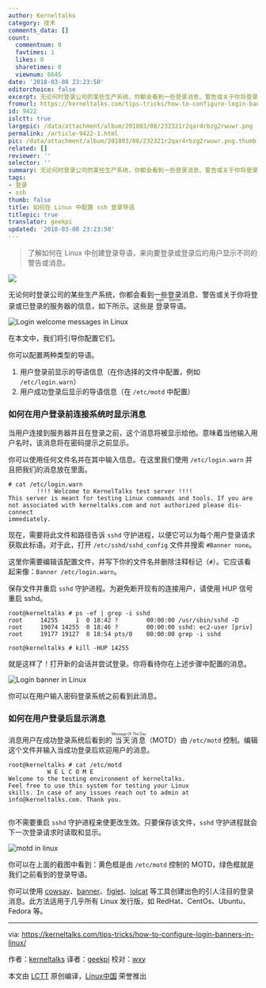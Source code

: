 ```yaml
---
author: Kerneltalks
category: 技术
comments_data: []
count:
  commentnum: 0
  favtimes: 1
  likes: 0
  sharetimes: 0
  viewnum: 6645
date: '2018-03-08 23:23:50'
editorchoice: false
excerpt: 无论何时登录公司的某些生产系统，你都会看到一些登录消息、警告或关于你将登录或已登录的服务器的信息，如下所示。这些是登录导语（login banner）。
fromurl: https://kerneltalks.com/tips-tricks/how-to-configure-login-banners-in-linux/
id: 9422
islctt: true
largepic: /data/attachment/album/201803/08/232321r2qar4rbzg2rwuwr.png
permalink: /article-9422-1.html
pic: /data/attachment/album/201803/08/232321r2qar4rbzg2rwuwr.png.thumb.jpg
related: []
reviewer: ''
selector: ''
summary: 无论何时登录公司的某些生产系统，你都会看到一些登录消息、警告或关于你将登录或已登录的服务器的信息，如下所示。这些是登录导语（login banner）。
tags:
- 登录
- ssh
thumb: false
title: 如何在 Linux 中配置 ssh 登录导语
titlepic: true
translator: geekpi
updated: '2018-03-08 23:23:50'
---
```



> 
> 了解如何在 Linux 中创建登录导语，来向要登录或登录后的用户显示不同的警告或消息。
> 
> 
> 


![](/data/attachment/album/201803/08/232321r2qar4rbzg2rwuwr.png)


无论何时登录公司的某些生产系统，你都会看到一些登录消息、警告或关于你将登录或已登录的服务器的信息，如下所示。这些是<ruby> 登录导语 <rt>  login banner </rt></ruby>。


![Login welcome messages in Linux](/data/attachment/album/201803/08/232354qeshpt4ezeyghsyb.png)


在本文中，我们将引导你配置它们。


你可以配置两种类型的导语。


1. 用户登录前显示的导语信息（在你选择的文件中配置，例如 `/etc/login.warn`）
2. 用户成功登录后显示的导语信息（在 `/etc/motd` 中配置）


### 如何在用户登录前连接系统时显示消息


当用户连接到服务器并且在登录之前，这个消息将被显示给他。意味着当他输入用户名时，该消息将在密码提示之前显示。


你可以使用任何文件名并在其中输入信息。在这里我们使用 `/etc/login.warn` 并且把我们的消息放在里面。



```
# cat /etc/login.warn
        !!!! Welcome to KernelTalks test server !!!!
This server is meant for testing Linux commands and tools. If you are
not associated with kerneltalks.com and not authorized please dis-connect
immediately.

```

现在，需要将此文件和路径告诉 `sshd` 守护进程，以便它可以为每个用户登录请求获取此标语。对于此，打开 `/etc/sshd/sshd_config` 文件并搜索 `#Banner none`。


这里你需要编辑该配置文件，并写下你的文件名并删除注释标记（`#`）。它应该看起来像：`Banner /etc/login.warn`。


保存文件并重启 `sshd` 守护进程。为避免断开现有的连接用户，请使用 HUP 信号重启 sshd。



```
root@kerneltalks # ps -ef | grep -i sshd
root     14255     1  0 18:42 ?        00:00:00 /usr/sbin/sshd -D
root     19074 14255  0 18:46 ?        00:00:00 sshd: ec2-user [priv]
root     19177 19127  0 18:54 pts/0    00:00:00 grep -i sshd

root@kerneltalks # kill -HUP 14255

```

就是这样了！打开新的会话并尝试登录。你将看待你在上述步骤中配置的消息。


![Login banner in Linux](/data/attachment/album/201803/08/232400d5zix9knzn8iodok.png)


你可以在用户输入密码登录系统之前看到此消息。


### 如何在用户登录后显示消息


消息用户在成功登录系统后看到的<ruby> 当天消息 <rt>  Message Of The Day </rt></ruby>（MOTD）由 `/etc/motd` 控制。编辑这个文件并输入当成功登录后欢迎用户的消息。



```
root@kerneltalks # cat /etc/motd
           W E L C O M E
Welcome to the testing environment of kerneltalks.
Feel free to use this system for testing your Linux
skills. In case of any issues reach out to admin at
info@kerneltalks.com. Thank you.


```

你不需要重启 `sshd` 守护进程来使更改生效。只要保存该文件，`sshd` 守护进程就会下一次登录请求时读取和显示。


![motd in linux](/data/attachment/album/201803/08/232401h3yuy242jb0bu0uu.png)


你可以在上面的截图中看到：黄色框是由 `/etc/motd` 控制的 MOTD，绿色框就是我们之前看到的登录导语。


你可以使用 [cowsay](https://kerneltalks.com/tips-tricks/cowsay-fun-in-linux-terminal/)、[banner](https://kerneltalks.com/howto/create-nice-text-banner-hpux/)、[figlet](https://kerneltalks.com/tips-tricks/create-beautiful-ascii-text-banners-linux/)、[lolcat](https://kerneltalks.com/linux/lolcat-tool-to-rainbow-color-linux-terminal/) 等工具创建出色的引人注目的登录消息。此方法适用于几乎所有 Linux 发行版，如 RedHat、CentOs、Ubuntu、Fedora 等。




---


via: <https://kerneltalks.com/tips-tricks/how-to-configure-login-banners-in-linux/>


作者：[kerneltalks](https://kerneltalks.com) 译者：[geekpi](https://github.com/geekpi) 校对：[wxy](https://github.com/wxy)


本文由 [LCTT](https://github.com/LCTT/TranslateProject) 原创编译，[Linux中国](https://linux.cn/) 荣誉推出